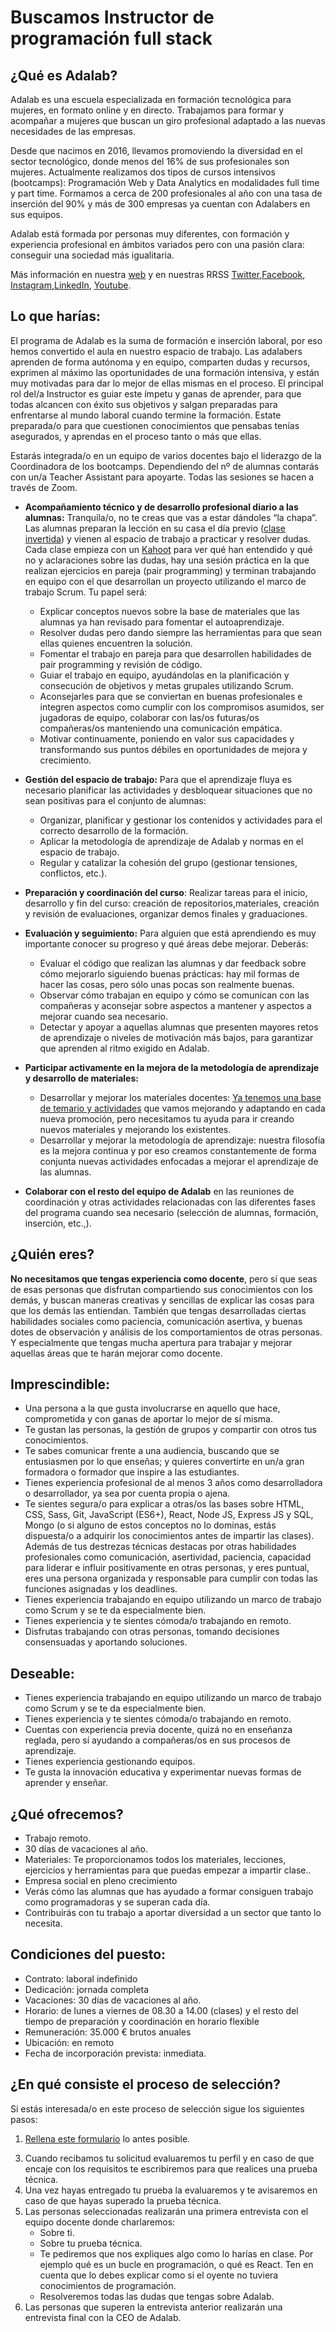 # Buscamos Instructor de programación full stack

## ¿Qué es Adalab?

Adalab es una escuela especializada en formación tecnológica para mujeres, en formato online y en directo. Trabajamos para formar y acompañar a mujeres que buscan un giro profesional adaptado a las nuevas necesidades de las empresas.

Desde que nacimos en 2016, llevamos promoviendo la diversidad en el sector tecnológico, donde menos del 16% de sus profesionales son mujeres. Actualmente realizamos dos tipos de cursos intensivos (bootcamps): Programación Web y Data Analytics en modalidades full time y part time. Formamos a cerca de 200 profesionales al año con una tasa de inserción del 90% y más de 300 empresas ya cuentan con Adalabers en sus equipos.

Adalab está formada por personas muy diferentes, con formación y experiencia profesional en ámbitos variados pero con una pasión clara: conseguir una sociedad más igualitaria.

Más información en nuestra [web](http://www.adalab.es) y en nuestras RRSS [Twitter](http://@AdaLab_Digital),[Facebook](http://@AdaLab_Digital), [Instagram](http://@AdaLab_Digital),[LinkedIn](http://@AdaLab_Digital), [Youtube](http://@AdaLab_Digital).

## Lo que harías:

El programa de Adalab es la suma de formación e inserción laboral, por eso hemos convertido el aula en nuestro espacio de trabajo. Las adalabers aprenden de forma autónoma y en equipo, comparten dudas y recursos, exprimen al máximo las oportunidades de una formación intensiva, y están muy motivadas para dar lo mejor de ellas mismas en el proceso. El principal rol del/a Instructor es guiar este ímpetu y ganas de aprender, para que todas alcancen con éxito sus objetivos y salgan preparadas para enfrentarse al mundo laboral cuando termine la formación. Estate preparada/o para que cuestionen conocimientos que pensabas tenías asegurados, y aprendas en el proceso tanto o más que ellas.

Estarás integrada/o en un equipo de varios docentes bajo el liderazgo de la Coordinadora de los bootcamps. Dependiendo del nº de alumnas contarás con un/a Teacher Assistant para apoyarte. Todas las sesiones se hacen a través de Zoom.

- **Acompañamiento técnico y de desarrollo profesional diario a las alumnas:** Tranquila/o, no te creas que vas a estar dándoles “la chapa”. Las alumnas preparan la lección en su casa el día previo ([clase invertida](https://es.wikipedia.org/wiki/Aula_invertida)) y vienen al espacio de trabajo a practicar y resolver dudas. Cada clase empieza con un [Kahoot](https://kahoot.com/) para ver qué han entendido y qué no y aclaraciones sobre las dudas, hay una sesión práctica en la que realizan ejercicios en pareja (pair programming) y terminan trabajando en equipo con el que desarrollan un proyecto utilizando el marco de trabajo Scrum. Tu papel será:
  - Explicar conceptos nuevos sobre la base de materiales que las alumnas ya han revisado para fomentar el autoaprendizaje.
  - Resolver dudas pero dando siempre las herramientas para que sean ellas quienes encuentren la solución.
  - Fomentar el trabajo en pareja para que desarrollen habilidades de pair programming y revisión de código.
  - Guiar el trabajo en equipo, ayudándolas en la planificación y consecución de objetivos y metas grupales utilizando Scrum.
  - Aconsejarles para que se conviertan en buenas profesionales e integren aspectos como cumplir con los compromisos asumidos, ser jugadoras de equipo, colaborar con las/os futuras/os compañeras/os manteniendo una comunicación empática.
  - Motivar continuamente, poniendo en valor sus capacidades y transformando sus puntos débiles en oportunidades de mejora y crecimiento.
- **Gestión del espacio de trabajo:** Para que el aprendizaje fluya es necesario planificar las actividades y desbloquear situaciones que no sean positivas para el conjunto de alumnas:
  - Organizar, planificar y gestionar los contenidos y actividades para el correcto desarrollo de la formación.
  - Aplicar la metodología de aprendizaje de Adalab y normas en el espacio de trabajo.
  - Regular y catalizar la cohesión del grupo (gestionar tensiones, conflictos, etc.).
- **Preparación y coordinación del curso**: Realizar tareas para el inicio, desarrollo y fin del curso: creación de repositorios,materiales, creación y revisión de evaluaciones, organizar demos finales y graduaciones.

- **Evaluación y seguimiento:** Para alguien que está aprendiendo es muy importante conocer su progreso y qué áreas debe mejorar. Deberás:
  - Evaluar el código que realizan las alumnas y dar feedback sobre cómo mejorarlo siguiendo buenas prácticas: hay mil formas de hacer las cosas, pero sólo unas pocas son realmente buenas.
  - Observar cómo trabajan en equipo y cómo se comunican con las compañeras y aconsejar sobre aspectos a mantener y aspectos a mejorar cuando sea necesario.
  - Detectar y apoyar a aquellas alumnas que presenten mayores retos de aprendizaje o niveles de motivación más bajos, para garantizar que aprenden al ritmo exigido en Adalab.
- **Participar activamente en la mejora de la metodología de aprendizaje y desarrollo de materiales:**
  - Desarrollar y mejorar los materiales docentes: [Ya tenemos una base de temario y actividades](https://books.adalab.es) que vamos mejorando y adaptando en cada nueva promoción, pero necesitamos tu ayuda para ir creando nuevos materiales y mejorando los existentes.
  - Desarrollar y mejorar la metodología de aprendizaje: nuestra filosofía es la mejora continua y por eso creamos constantemente de forma conjunta nuevas actividades enfocadas a mejorar el aprendizaje de las alumnas.
- **Colaborar con el resto del equipo de Adalab** en las reuniones de coordinación y otras actividades relacionadas con las diferentes fases del programa cuando sea necesario (selección de alumnas, formación, inserción, etc.,).

## ¿Quién eres?

**No necesitamos que tengas experiencia como docente**, pero sí que seas de esas personas que disfrutan compartiendo sus conocimientos con los demás, y buscan maneras creativas y sencillas de explicar las cosas para que los demás las entiendan. También que tengas desarrolladas ciertas habilidades sociales como paciencia, comunicación asertiva, y buenas dotes de observación y análisis de los comportamientos de otras personas. Y especialmente que tengas mucha apertura para trabajar y mejorar aquellas áreas que te harán mejorar como docente.

## Imprescindible:

- Una persona a la que gusta involucrarse en aquello que hace, comprometida y con ganas de aportar lo mejor de sí misma.
- Te gustan las personas, la gestión de grupos y compartir con otros tus conocimientos.
- Te sabes comunicar frente a una audiencia, buscando que se entusiasmen por lo que enseñas; y quieres convertirte en un/a gran formadora o formador que inspire a las estudiantes.
- Tienes experiencia profesional de al menos 3 años como desarrolladora o desarrollador, ya sea por cuenta propia o ajena.
- Te sientes segura/o para explicar a otras/os las bases sobre HTML, CSS, Sass, Git, JavaScript (ES6+), React, Node JS, Express JS y SQL, Mongo (o si alguno de estos conceptos no lo dominas, estás dispuesta/o a adquirir los conocimientos antes de impartir las clases).
  Además de tus destrezas técnicas destacas por otras habilidades profesionales como comunicación, asertividad, paciencia, capacidad para liderar e influir positivamente en otras personas, y eres puntual, eres una persona organizada y responsable para cumplir con todas las funciones asignadas y los deadlines.
- Tienes experiencia trabajando en equipo utilizando un marco de trabajo como Scrum y se te da especialmente bien.
- Tienes experiencia y te sientes cómoda/o trabajando en remoto.
- Disfrutas trabajando con otras personas, tomando decisiones consensuadas y aportando soluciones.

## Deseable:

- Tienes experiencia trabajando en equipo utilizando un marco de trabajo como Scrum y se te da especialmente bien.
- Tienes experiencia y te sientes cómoda/o trabajando en remoto.
- Cuentas con experiencia previa docente, quizá no en enseñanza reglada, pero sí ayudando a compañeras/os en sus procesos de aprendizaje.
- Tienes experiencia gestionando equipos.
- Te gusta la innovación educativa y experimentar nuevas formas de aprender y enseñar.

## ¿Qué ofrecemos?

- Trabajo remoto.
- 30 días de vacaciones al año.
- Materiales: Te proporcionamos todos los materiales, lecciones, ejercicios y herramientas para que puedas empezar a impartir clase..
- Empresa social en pleno crecimiento
- Verás cómo las alumnas que has ayudado a formar consiguen trabajo como programadoras y se superan cada día.
- Contribuirás con tu trabajo a aportar diversidad a un sector que tanto lo necesita.

## Condiciones del puesto:

- Contrato: laboral indefinido
- Dedicación: jornada completa
- Vacaciones: 30 días de vacaciones al año.
- Horario: de lunes a viernes de 08.30 a 14.00 (clases) y el resto del tiempo de preparación y coordinación en horario flexible
- Remuneración: 35.000 € brutos anuales
- Ubicación: en remoto
- Fecha de incorporación prevista: inmediata.

## ¿En qué consiste el proceso de selección?

Si estás interesada/o en este proceso de selección sigue los siguientes pasos:

1. [Rellena este formulario](https://forms.gle/VzqMpohDYHx1aYjB6) lo antes posible.

<!-- 2. **El formulario ya está cerrado a nuevas candidaturas.** -->

3. Cuando recibamos tu solicitud evaluaremos tu perfil y en caso de que encaje con los requisitos te escribiremos para que realices una prueba técnica.
4. Una vez hayas entregado tu prueba la evaluaremos y te avisaremos en caso de que hayas superado la prueba técnica.
5. Las personas seleccionadas realizarán una primera entrevista con el equipo docente donde charlaremos:
   - Sobre ti.
   - Sobre tu prueba técnica.
   - Te pediremos que nos expliques algo como lo harías en clase. Por ejemplo qué es un bucle en programación, o qué es React. Ten en cuenta que lo debes explicar como si el oyente no tuviera conocimientos de programación.
   - Resolveremos todas las dudas que tengas sobre Adalab.
6. Las personas que superen la entrevista anterior realizarán una entrevista final con la CEO de Adalab.

